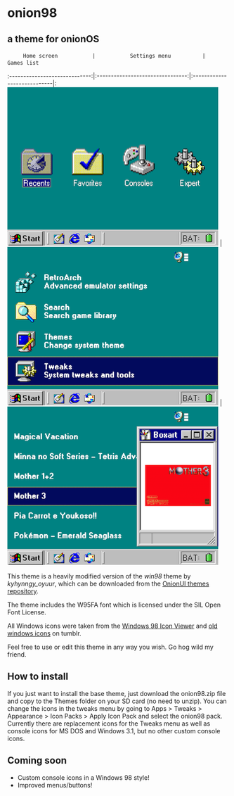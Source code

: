 # onion98
## a theme for onionOS

         Home screen           |           Settings menu          |         Games list
:-----------------------------:|:--------------------------------:|:----------------------------|:
![home screen](./preview1.png) | ![settings menu](./preview2.png) | ![games list](./preview3.png)
  

This theme is a heavily modified version of the *win98* theme by _kyhynngy_oyuur_, which can be downloaded from the [OnionUI themes repository](https://github.com/OnionUI/Themes?tab=readme-ov-file).

The theme includes the W95FA font which is licensed under the SIL Open Font License.

All Windows icons were taken from the [Windows 98 Icon Viewer](https://win98icons.alexmeub.com/) and [old windows icons](https://oldwindowsicons.tumblr.com/) on tumblr. 

Feel free to use or edit this theme in any way you wish.  Go hog wild my friend.

## How to install
If you just want to install the base theme, just download the onion98.zip file and copy to the Themes folder on your SD card (no need to unzip).
You can change the icons in the tweaks menu by going to Apps > Tweaks > Appearance > Icon Packs > Apply Icon Pack and select the onion98 pack.
Currently there are replacement icons for the Tweaks menu as well as console icons for MS DOS and Windows 3.1, but no other custom console icons.

## Coming soon
- Custom console icons in a Windows 98 style!
- Improved menus/buttons!